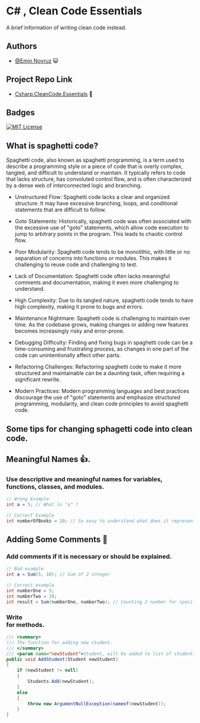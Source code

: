 
# C# , Clean Code Essentials

A brief information of writing clean code instead.




## Authors

- [@Emin Novruz](https://github.com/eminnovruz) 😺

## Project Repo Link
- [Csharp.CleanCode.Essentials](https://github.com/eminnovruz/Csharp.CleanCode.Essentials) 🔗



## Badges

[![MIT License](https://img.shields.io/badge/License-MIT-green.svg)](https://choosealicense.com/licenses/mit/)

## What is spaghetti  code?
Spaghetti code, also known as spaghetti programming, is a term used to describe a programming style or a piece of code that is overly complex, tangled, and difficult to understand or maintain. It typically refers to code that lacks structure, has convoluted control flow, and is often characterized by a dense web of interconnected logic and branching.

- Unstructured Flow: Spaghetti code lacks a clear and organized structure. It may have excessive branching, loops, and conditional statements that are difficult to follow.

- Goto Statements: Historically, spaghetti code was often associated with the excessive use of "goto" statements, which allow code execution to jump to arbitrary points in the program. This leads to chaotic control flow.

- Poor Modularity: Spaghetti code tends to be monolithic, with little or no separation of concerns into functions or modules. This makes it challenging to reuse code and challenging to test.

- Lack of Documentation: Spaghetti code often lacks meaningful comments and documentation, making it even more challenging to understand.

- High Complexity: Due to its tangled nature, spaghetti code tends to have high complexity, making it prone to bugs and errors.

- Maintenance Nightmare: Spaghetti code is challenging to maintain over time. As the codebase grows, making changes or adding new features becomes increasingly risky and error-prone.

- Debugging Difficulty: Finding and fixing bugs in spaghetti code can be a time-consuming and frustrating process, as changes in one part of the code can unintentionally affect other parts.

- Refactoring Challenges: Refactoring spaghetti code to make it more structured and maintainable can be a daunting task, often requiring a significant rewrite.

- Modern Practices: Modern programming languages and best practices discourage the use of "goto" statements and emphasize structured programming, modularity, and clean code principles to avoid spaghetti code.

## Some tips for changing sphagetti code into clean code.
## Meaningful Names 👍.
### Use descriptive and meaningful names for variables, functions, classes, and modules.

```csharp
// Wrong Example
int a = 5; // What is "a" ?

// Correct Example
int numberOfBooks = 10; // So easy to understand what does it represents.
```

## Adding Some Comments 💬
### Add comments if it is necessary or should be explained.

```csharp
// Bad example
int a = Sum(5, 10); // Sum of 2 integer

// Correct example
int numberOne = 5;
int numberTwo = 10;
int result = Sum(numberOne, numberTwo); // Counting 2 number for specific purpose. 
```
### Write <summary> for methods.

```csharp
/// <summary> 
/// The function for adding new student. 
/// </summary>
/// <param name="newStudent">Student, will be added to list of students.</param>
public void AddStudent(Student newStudent)
{
    if (newStudent != null)
    {
        Students.Add(newStudent);
    }
    else
    {
        throw new ArgumentNullException(nameof(newStudent));
    }
}
```

    
